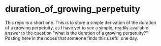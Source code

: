 # duration_of_growing_perpetuity
This repo is a short one. This is to store a simple derivation of the duration of a growing perpetuity, as I have yet to see a simple, readily-available answer to the question "what is the duration of a growing perpetuity?" Posting here in the hopes that someone finds this useful one day.
